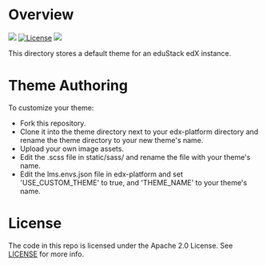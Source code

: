 Overview
========
[![](http://img.shields.io/badge/version-1.0-brightgreen.svg)](https://edustack.org)
[![License](http://img.shields.io/badge/license-GPLV2-brightgreen.svg)](http://opensource.org/licenses/GPL-2.0)
[![](http://img.shields.io/badge/powerd%20by-eduStack-brightgreen.svg)](https://edustack.org)

This directory stores a default theme for an eduStack edX instance.


Theme Authoring
===============
To customize your theme:
- Fork this repository.
- Clone it into the theme directory next to your edx-platform directory and rename the theme directory to your new theme's name.
- Upload your own image assets.
- Edit the .scss file in static/sass/ and rename the file with your theme's name.
- Edit the lms.envs.json file in edx-platform and set 'USE_CUSTOM_THEME' to true, and 'THEME_NAME' to your theme's name.


License
=======

The code in this repo is licensed under the Apache 2.0 License.
See [LICENSE](LICENSE) for more info.
